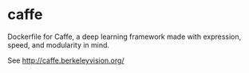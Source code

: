 # caffe

Dockerfile for Caffe, a deep learning framework made with expression, speed, and modularity in mind.

See http://caffe.berkeleyvision.org/
